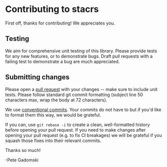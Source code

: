 # Contributing to **stacrs**

First off, thanks for contributing!
We appreciates you.

## Testing

We aim for comprehensive unit testing of this library.
Please provide tests for any new features, or to demonstrate bugs.
Draft pull requests with a failing test to demonstrate a bug are much appreciated.

## Submitting changes

Please open a [pull request](https://docs.github.com/en/pull-requests) with your changes -- make sure to include unit tests.
Please follow standard git commit formatting (subject line 50 characters max, wrap the body at 72 characters).

We use [conventional commits](https://www.conventionalcommits.org/en/v1.0.0/).
Your commits do not have to but if you'd like to format them this way, we would be grateful.

If you can, use `git rebase -i` to create a clean, well-formatted history before opening your pull request.
If you need to make changes after opening your pull request (e.g. to fix CI breakages) we will be grateful if you squash those fixes into their relevant commits.

Thanks so much!

-Pete Gadomski
